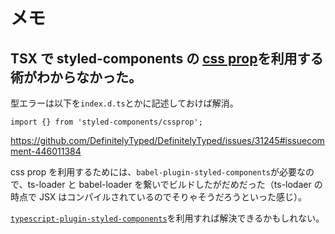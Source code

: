 # メモ

## TSX で styled-components の [css prop](https://www.styled-components.com/docs/api#css-prop)を利用する術がわからなかった。

型エラーは以下を`index.d.ts`とかに記述しておけば解消。

`import {} from 'styled-components/cssprop';`

https://github.com/DefinitelyTyped/DefinitelyTyped/issues/31245#issuecomment-446011384

css prop を利用するためには、`babel-plugin-styled-components`が必要なので、ts-loader と babel-loader を繋いでビルドしたがだめだった（ts-lodaer の時点で JSX はコンパイルされているのでそりゃそうだろうといった感じ）。

[`typescript-plugin-styled-components`](https://github.com/Igorbek/typescript-plugin-styled-components)を利用すれば解決できるかもしれない。
